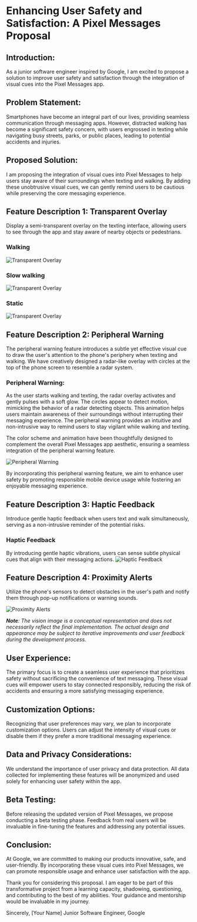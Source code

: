 # Enhancing User Safety and Satisfaction: A Pixel Messages Proposal

## Introduction:
As a junior software engineer inspired by Google, I am excited to propose a solution to improve user safety and satisfaction through the integration of visual cues into the Pixel Messages app.

## Problem Statement:
Smartphones have become an integral part of our lives, providing seamless communication through messaging apps. However, distracted walking has become a significant safety concern, with users engrossed in texting while navigating busy streets, parks, or public places, leading to potential accidents and injuries.

## Proposed Solution:
I am proposing the integration of visual cues into Pixel Messages to help users stay aware of their surroundings when texting and walking. By adding these unobtrusive visual cues, we can gently remind users to be cautious while preserving the core messaging experience.

## Feature Description 1: Transparent Overlay
Display a semi-transparent overlay on the texting interface, allowing users to see through the app and stay aware of nearby objects or pedestrians.

### Walking
![Transparent Overlay](images/transparent_overlay.png)
### Slow walking
![Transparent Overlay](images/transparent_overlay1.png)
### Static
![Transparent Overlay](images/transparent_overlay2.png)
## Feature Description 2: Peripheral Warning

The peripheral warning feature introduces a subtle yet effective visual cue to draw the user's attention to the phone's periphery when texting and walking. We have creatively designed a radar-like overlay with circles at the top of the phone screen to resemble a radar system.

### Peripheral Warning:

As the user starts walking and texting, the radar overlay activates and gently pulses with a soft glow. The circles appear to detect motion, mimicking the behavior of a radar detecting objects. This animation helps users maintain awareness of their surroundings without interrupting their messaging experience. The peripheral warning provides an intuitive and non-intrusive way to remind users to stay vigilant while walking and texting.

The color scheme and animation have been thoughtfully designed to complement the overall Pixel Messages app aesthetic, ensuring a seamless integration of the peripheral warning feature.

![Peripheral Warning](images/peripheral_warning.png)


By incorporating this peripheral warning feature, we aim to enhance user safety by promoting responsible mobile device usage while fostering an enjoyable messaging experience.


## Feature Description 3: Haptic Feedback
Introduce gentle haptic feedback when users text and walk simultaneously, serving as a non-intrusive reminder of the potential risks.

### Haptic Feedback 
By introducing gentle haptic vibrations, users can sense subtle physical cues that align with their messaging actions.
![Haptic Feedback](images/haptic_feedback.png)

## Feature Description 4: Proximity Alerts
Utilize the phone's sensors to detect obstacles in the user's path and notify them through pop-up notifications or warning sounds.

![Proximity Alerts](Vision_Images/proximity_alerts.png)

_**Note**: The vision image is a conceptual representation and does not necessarily reflect the final implementation. The actual design and appearance may be subject to iterative improvements and user feedback during the development process._


## User Experience:
The primary focus is to create a seamless user experience that prioritizes safety without sacrificing the convenience of text messaging. These visual cues will empower users to stay connected responsibly, reducing the risk of accidents and ensuring a more satisfying messaging experience.

## Customization Options:
Recognizing that user preferences may vary, we plan to incorporate customization options. Users can adjust the intensity of visual cues or disable them if they prefer a more traditional messaging experience.

## Data and Privacy Considerations:
We understand the importance of user privacy and data protection. All data collected for implementing these features will be anonymized and used solely for enhancing user safety within the app.

## Beta Testing:
Before releasing the updated version of Pixel Messages, we propose conducting a beta testing phase. Feedback from real users will be invaluable in fine-tuning the features and addressing any potential issues.

## Conclusion:
At Google, we are committed to making our products innovative, safe, and user-friendly. By incorporating these visual cues into Pixel Messages, we can promote responsible usage and enhance user satisfaction with the app.

Thank you for considering this proposal. I am eager to be part of this transformative project from a learning capacity, shadowing, questioning, and contributing to the best of my abilities. Your guidance and mentorship would be invaluable in my journey.

Sincerely,
[Your Name]
Junior Software Engineer, Google

